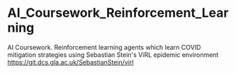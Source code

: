 # AI_Coursework_Reinforcement_Learning
AI Coursework. Reinforcement learning agents which learn COVID mitigation strategies using Sebastian Stein's ViRL epidemic environment https://git.dcs.gla.ac.uk/SebastianStein/virl
